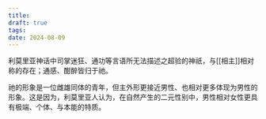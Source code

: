 ```yaml
---
title: 
draft: true
tags: 
date: 2024-08-09
---
```

利莫里亚神话中司掌迷狂、通功等言语所无法描述之超验的神祇，与[[相主]]相对称的存在；通感、酣醉皆归于祂。

祂的形象是一位雌雄同体的青年，但主外形更接近男性、也相对更多体现为男性的形象。这是因为，利莫里亚人认为，在自然产生的二元性别中，男性相对女性更具有极端、个体、与本能的特质。